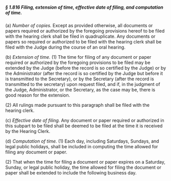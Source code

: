 ##### § 1.816 Filing, extension of time, effective date of filing, and computation of time. #####

(a) *Number of copies.* Except as provided otherwise, all documents or papers required or authorized by the foregoing provisions hereof to be filed with the hearing clerk shall be filed in quadruplicate. Any documents or papers so required or authorized to be filed with the hearing clerk shall be filed with the Judge during the course of an oral hearing.

(b) *Extension of time.* (1) The time for filing of any document or paper required or authorized by the foregoing provisions to be filed may be extended by the Judge (before the record is so certified by the Judge) or by the Administrator (after the record is so certified by the Judge but before it is transmitted to the Secretary), or by the Secretary (after the record is transmitted to the secretary) upon request filed, and if, in the judgment of the Judge, Administrator, or the Secretary, as the case may be, there is good reason for the extension.

(2) All rulings made pursuant to this paragraph shall be filed with the hearing clerk.

(c) *Effective date of filing.* Any document or paper required or authorized in this subpart to be filed shall be deemed to be filed at the time it is received by the Hearing Clerk.

(d) *Computation of time.* (1) Each day, including Saturdays, Sundays, and legal public holidays, shall be included in computing the time allowed for filing any document or paper.

(2) That when the time for filing a document or paper expires on a Saturday, Sunday, or legal public holiday, the time allowed for filing the document or paper shall be extended to include the following business day.
